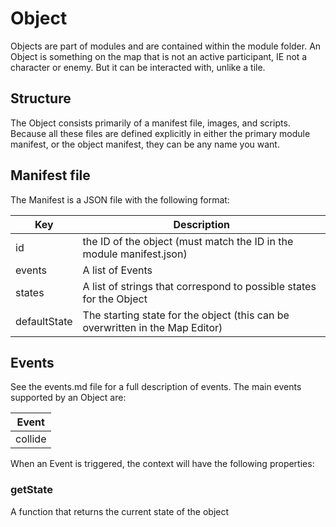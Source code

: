 # Object

Objects are part of modules and are contained within the module folder. An Object is something on the map that is not an active participant, IE not a character or enemy. But it can be interacted with, unlike a tile.

## Structure

The Object consists primarily of a manifest file, images, and scripts. Because all these files are defined explicitly in either the primary module manifest, or the object manifest, they can be any name you want.

## Manifest file

The Manifest is a JSON file with the following format:

| Key | Description |
| -- | -- |
| id | the ID of the object (must match the ID in the module manifest.json) |
| events | A list of Events |
| states | A list of strings that correspond to possible states for the Object |
| defaultState | The starting state for the object (this can be overwritten in the Map Editor)

## Events

See the events.md file for a full description of events. The main events supported by an Object are:

| Event |
| -- |
| collide |

When an Event is triggered, the context will have the following properties:

### getState

A function that returns the current state of the object